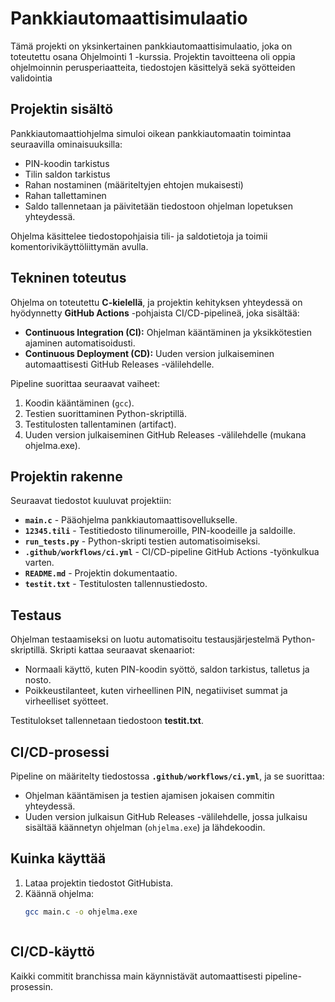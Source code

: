 # Pankkiautomaattisimulaatio

Tämä projekti on yksinkertainen pankkiautomaattisimulaatio, joka on toteutettu osana Ohjelmointi 1 -kurssia. Projektin tavoitteena oli oppia ohjelmoinnin perusperiaatteita, tiedostojen käsittelyä sekä syötteiden validointia

## Projektin sisältö

Pankkiautomaattiohjelma simuloi oikean pankkiautomaatin toimintaa seuraavilla ominaisuuksilla:
- PIN-koodin tarkistus
- Tilin saldon tarkistus
- Rahan nostaminen (määriteltyjen ehtojen mukaisesti)
- Rahan tallettaminen
- Saldo tallennetaan ja päivitetään tiedostoon ohjelman lopetuksen yhteydessä.

Ohjelma käsittelee tiedostopohjaisia tili- ja saldotietoja ja toimii komentorivikäyttöliittymän avulla.

## Tekninen toteutus

Ohjelma on toteutettu **C-kielellä**, ja projektin kehityksen yhteydessä on hyödynnetty **GitHub Actions** -pohjaista CI/CD-pipelineä, joka sisältää:
- **Continuous Integration (CI):** Ohjelman kääntäminen ja yksikkötestien ajaminen automatisoidusti.
- **Continuous Deployment (CD):** Uuden version julkaiseminen automaattisesti GitHub Releases -välilehdelle.

Pipeline suorittaa seuraavat vaiheet:
1. Koodin kääntäminen (`gcc`).
2. Testien suorittaminen Python-skriptillä.
3. Testitulosten tallentaminen (artifact).
4. Uuden version julkaiseminen GitHub Releases -välilehdelle (mukana ohjelma.exe).

## Projektin rakenne

Seuraavat tiedostot kuuluvat projektiin:
- **`main.c`** - Pääohjelma pankkiautomaattisovellukselle.
- **`12345.tili`** - Testitiedosto tilinumeroille, PIN-koodeille ja saldoille.
- **`run_tests.py`** - Python-skripti testien automatisoimiseksi.
- **`.github/workflows/ci.yml`** - CI/CD-pipeline GitHub Actions -työnkulkua varten.
- **`README.md`** - Projektin dokumentaatio.
- **`testit.txt`** - Testitulosten tallennustiedosto.

## Testaus

Ohjelman testaamiseksi on luotu automatisoitu testausjärjestelmä Python-skriptillä. Skripti kattaa seuraavat skenaariot:
- Normaali käyttö, kuten PIN-koodin syöttö, saldon tarkistus, talletus ja nosto.
- Poikkeustilanteet, kuten virheellinen PIN, negatiiviset summat ja virheelliset syötteet.

Testitulokset tallennetaan tiedostoon **testit.txt**.

## CI/CD-prosessi

Pipeline on määritelty tiedostossa **`.github/workflows/ci.yml`**, ja se suorittaa:
- Ohjelman kääntämisen ja testien ajamisen jokaisen commitin yhteydessä.
- Uuden version julkaisun GitHub Releases -välilehdelle, jossa julkaisu sisältää käännetyn ohjelman (`ohjelma.exe`) ja lähdekoodin.

## Kuinka käyttää

1. Lataa projektin tiedostot GitHubista.
2. Käännä ohjelma:
   ```bash
   gcc main.c -o ohjelma.exe
   


 ## CI/CD-käyttö
Kaikki commitit branchissa main käynnistävät automaattisesti pipeline-prosessin.


   
